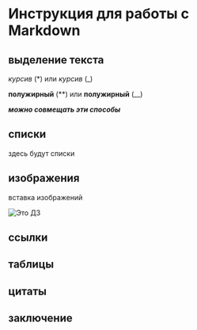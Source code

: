 # Инструкция для работы с Markdown
## выделение текста
*курсив* (*)  или _курсив_ (_)

**полужирный** (**) или __полужирный__ (__)

_**можно совмещать эти способы**_
## списки
здесь будут списки

## изображения 
вставка изображений 

![Это ДЗ](DZ.jpg)
## ссылки 
## таблицы 
## цитаты
## заключение 
